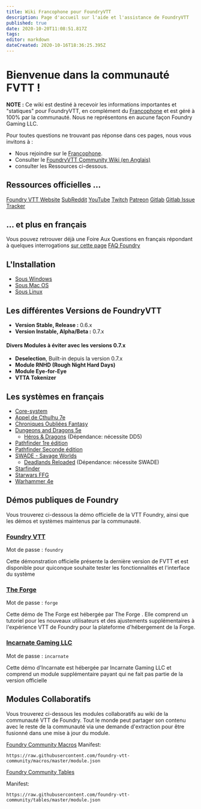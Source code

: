 ```yaml
---
title: Wiki Francophone pour FoundryVTT
description: Page d'accueil sur l'aide et l'assistance de FoundryVTT
published: true
date: 2020-10-20T11:08:51.817Z
tags: 
editor: markdown
dateCreated: 2020-10-16T18:36:25.395Z
---
```


# Bienvenue dans la communauté FVTT !
**NOTE :** Ce wiki est destiné à recevoir les informations importantes et "statiques" pour FoundryVTT, en complément du <i class="fab fa-discord"></i> [Francophone](https://discord.gg/pPSDNJk) et est géré à 100% par la communauté. Nous ne représentons en aucune façon Foundry Gaming LLC.

Pour toutes questions ne trouvant pas réponse dans ces pages, nous vous invitons à :
- Nous rejoindre sur le <i class="fab fa-discord"></i> [Francophone](https://discord.gg/pPSDNJk).
- Consulter le [FoundryVTT Community Wiki (en Anglais)](https://foundryvtt.wiki/en/home)
- consulter les Ressources ci-dessous.

## Ressources officielles ...
<i class="fas fa-dice-d20"></i> [Foundry VTT Website](http://foundryvtt.com)
<i class="fab fa-reddit"></i> [SubReddit](https://www.reddit.com/r/FoundryVTT/)
<i class="fab fa-youtube"></i> [YouTube](https://www.youtube.com/user/TamrielFoundry)
<i class="fab fa-twitch"></i> [Twitch](https://www.twitch.tv/foundryvtt)
<i class="fab fa-patreon"></i> [Patreon](https://www.patreon.com/foundryvtt/overview)
<i class="fab fa-gitlab"></i> [Gitlab](https://gitlab.com/foundrynet)
<i class="fab fa-gitlab"></i> [Gitlab Issue Tracker](https://gitlab.com/foundrynet/foundryvtt/-/boards?milestone_title=No+Milestone&)

## ... et plus en français
Vous pouvez retrouver déjà une Foire Aux Questions en français répondant à quelques interrogations [sur cette page](http://www.lahiette.com/leratierbretonnien/faq-fr-de-foundryvtt/) 
[FAQ Foundry](/fr/faq/faq-main)

## L'Installation
- [Sous Windows]()
- [Sous Mac OS]()
- [Sous Linux]()

## Les différentes Versions de FoundryVTT
- **Version Stable, Release :** 0.6.x
- **Version Instable, Alpha/Beta :** 0.7.x

#### Divers Modules à éviter avec les versions 0.7.x
- **Deselection**, Built-in depuis la version 0.7.x
- **Module RNHD (Rough Night Hard Days)**
- **Module Eye-for-Eye**
- **VTTA Tokenizer**

## Les systèmes en français
- [Core-system](/fr/systemes/core-system)
- [Appel de Cthulhu 7e](/fr/systemes/fr-adc)
- [Chroniques Oubliées Fantasy](/fr/systemes/fr-chrooubliees)
- [Dungeons and Dragons 5e](/fr/systemes/fr-dd5)
    - [Héros & Dragons](/fr/systemes/fr-hnd) (Dépendance: nécessite DD5)
- [Pathfinder 1re édition](/fr/systemes/PF1)
- [Pathfinder Seconde édition](/fr/systemes/PF2)
- [SWADE - Savage Worlds](/fr/systemes/fr-swade)
    - [Deadlands Reloaded](/fr/systemes/fr-deadlands) (Dépendance: nécessite SWADE)
- [Starfinder](/fr/systemes/starfinder)
- [Starwars FFG](/fr/systemes/swffg)
- [Warhammer 4e](/fr/systemes/fr-wfrp4e)

## Démos publiques de Foundry
Vous trouverez ci-dessous la démo officielle de la VTT Foundry, ainsi que les démos et systèmes maintenus par la communauté.

### [Foundry VTT](https://foundryvtt.com/demo/join)

Mot de passe : `foundry`

Cette démonstration officielle présente la dernière version de FVTT et est disponible pour quiconque souhaite tester les fonctionnalités et l'interface du système

### [The Forge](https://demo.forge-vtt.com/)

Mot de passe : `forge`

Cette démo de The Forge est hébergée par The Forge . Elle comprend un tutoriel pour les nouveaux utilisateurs et des ajustements supplémentaires à l'expérience VTT de Foundry pour la plateforme d'hébergement de la Forge.

### [Incarnate Gaming LLC](https://www.demo.incarnategamingllc.com:30000/)

Mot de passe : `incarnate`

Cette démo d'Incarnate est hébergée par Incarnate Gaming LLC et comprend un module supplémentaire payant qui ne fait pas partie de la version officielle

## Modules Collaboratifs
Vous trouverez ci-dessous les modules collaboratifs au wiki de la communauté VTT de Foundry. Tout le monde peut partager son contenu avec le reste de la communauté via une demande d'extraction pour être fusionné dans une mise à jour du module.
      
<i class="fas fa-magic"></i> [Foundry Community Macros](https://github.com/foundry-vtt-community/macros)
Manifest:
```
https://raw.githubusercontent.com/foundry-vtt-community/macros/master/module.json
```

<i class="fas fa-table"></i> [Foundry Community Tables](https://github.com/foundry-vtt-community/tables)

Manifest:
```
https://raw.githubusercontent.com/foundry-vtt-community/tables/master/module.json
```
